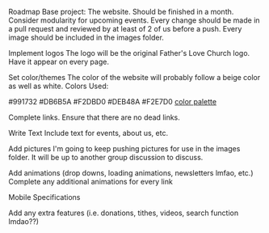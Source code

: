 Roadmap
Base project: The website. Should be finished in a month. Consider modularity for upcoming events. Every change should be made in a pull request and reviewed by at least of 2 of us before a push. Every image should be included in the images folder.    

Implement logos 
The logo will be the original Father's Love Church logo. Have it appear on every page.

Set color/themes
The color of the website will probably follow a beige color as well as white.
Colors Used: 

#991732
#DB6B5A
#F2DBD0
#DEB48A
#F2E7D0
[color palette](FLC-website/images/flcWebsiteColorPalette.png)

Complete links. Ensure that there are no dead links. 

Write Text
Include text for events, about us, etc.  
 
Add pictures
I'm going to keep pushing pictures for use in the images folder. It will be up to another group discussion to discuss. 

Add animations (drop downs, loading animations, newsletters lmfao, etc.)
Complete any additional animations for every link 

Mobile Specifications

Add any extra features (i.e. donations, tithes, videos, search function lmdao??) 


